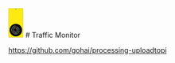 <img src="../images/TrafficMonitor.svg" height=60px>
# Traffic Monitor

https://github.com/gohai/processing-uploadtopi
